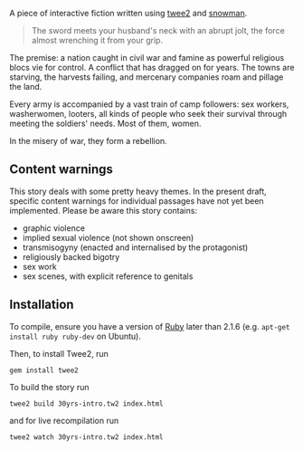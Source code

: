A piece of interactive fiction written using [twee2](https://dan-q.github.io/twee2/) and [snowman](https://github.com/klembot/snowman).

> The sword meets your husband's neck with an abrupt jolt, the force almost wrenching it from your grip.

The premise: a nation caught in civil war and famine as powerful religious blocs vie for control. A conflict that has dragged on for years. The towns are starving, the harvests failing, and mercenary companies roam and pillage the land.

Every army is accompanied by a vast train of camp followers: sex workers, washerwomen, looters, all kinds of people who seek their survival through meeting the soldiers' needs. Most of them, women.

In the misery of war, they form a rebellion.

## Content warnings
This story deals with some pretty heavy themes. In the present draft, specific content warnings for individual passages have not yet been implemented. Please be aware this story contains:
- graphic violence
- implied sexual violence (not shown onscreen)
- transmisogyny (enacted and internalised by the protagonist)
- religiously backed bigotry
- sex work
- sex scenes, with explicit reference to genitals

## Installation

To compile, ensure you have a version of [Ruby](https://www.ruby-lang.org/en/downloads/) later than 2.1.6 (e.g. `apt-get install ruby ruby-dev` on Ubuntu).

Then, to install Twee2, run 

```
gem install twee2
```

To build the story run

```
twee2 build 30yrs-intro.tw2 index.html
```

and for live recompilation run

```
twee2 watch 30yrs-intro.tw2 index.html
```
